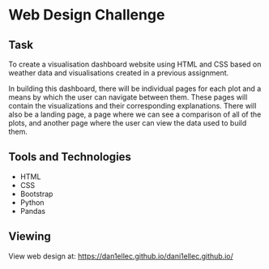 # Web Design Challenge

## Task

To create a visualisation dashboard website using HTML and CSS based on weather data and visualisations created in a previous assignment. 

In building this dashboard, there will be individual pages for each plot and a means by which the user can navigate between them. These pages will contain the visualizations and their corresponding explanations. There will also be a landing page, a page where we can see a comparison of all of the plots, and another page where the user can view the data used to build them. 

## Tools and Technologies 

- HTML
- CSS
- Bootstrap
- Python
- Pandas


## Viewing

View web design at: https://dan1ellec.github.io/dani1ellec.github.io/
